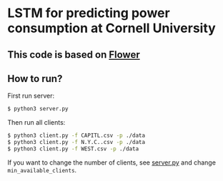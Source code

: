 # LSTM for predicting power consumption at Cornell University
## This code is based on [Flower](https://flower.dev/)
## How to run?
First run server:
```sh
$ python3 server.py
```

Then run all clients:
```sh
$ python3 client.py -f CAPITL.csv -p ./data
$ python3 client.py -f N.Y.C..csv -p ./data
$ python3 client.py -f WEST.csv -p ./data
```

If you want to change the number of clients, see [server.py](./server.py) and change `min_available_clients`. 